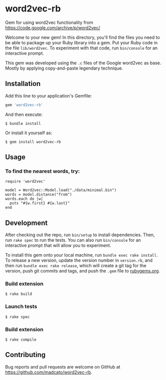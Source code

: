 # word2vec-rb

Gem for using word2vec functionality from https://code.google.com/archive/p/word2vec/


Welcome to your new gem! In this directory, you'll find the files you need to be able to package up your Ruby library into a gem. Put your Ruby code in the file `lib/word2vec`. To experiment with that code, run `bin/console` for an interactive prompt.

This gem was developed using the `.c` files of the Google word2vec as base. Mostly by applying copy-and-paste legendary technique.

## Installation

Add this line to your application's Gemfile:

```ruby
gem 'word2vec-rb'
```

And then execute:

    $ bundle install

Or install it yourself as:

    $ gem install word2vec-rb

## Usage

### To find the nearest words, try:

    require 'word2vec'
    
    model = Word2vec::Model.load("./data/minimal.bin")
    words = model.distance("from")
    words.each do |w| 
      puts "#{w.first} #{w.last}"
    end

## Development

After checking out the repo, run `bin/setup` to install dependencies. Then, run `rake spec` to run the tests. You can also run `bin/console` for an interactive prompt that will allow you to experiment.

To install this gem onto your local machine, run `bundle exec rake install`. To release a new version, update the version number in `version.rb`, and then run `bundle exec rake release`, which will create a git tag for the version, push git commits and tags, and push the `.gem` file to [rubygems.org](https://rubygems.org).

### Build extension 

    $ rake build

### Launch tests

    $ rake spec

### Build extension 

    $ rake compile

## Contributing

Bug reports and pull requests are welcome on GitHub at https://github.com/madcato/word2vec-rb.
